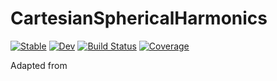 # CartesianSphericalHarmonics

[![Stable](https://img.shields.io/badge/docs-stable-blue.svg)](https://fgerick.github.io/CartesianSphericalHarmonics.jl/stable)
[![Dev](https://img.shields.io/badge/docs-dev-blue.svg)](https://fgerick.github.io/CartesianSphericalHarmonics.jl/dev)
[![Build Status](https://github.com/fgerick/CartesianSphericalHarmonics.jl/workflows/CI/badge.svg)](https://github.com/fgerick/CartesianSphericalHarmonics.jl/actions)
[![Coverage](https://codecov.io/gh/fgerick/CartesianSphericalHarmonics.jl/branch/master/graph/badge.svg)](https://codecov.io/gh/fgerick/CartesianSphericalHarmonics.jl)

Adapted from 
